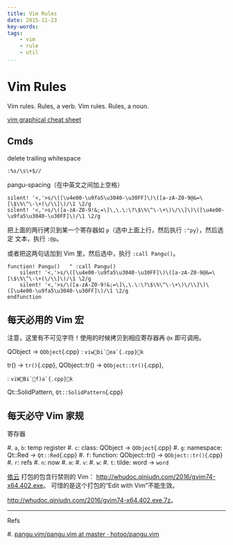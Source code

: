 ```yaml
---
title: Vim Rules
date: 2015-11-23
key-words:
tags:
    - vim
    - rule
    - util
...
```


Vim Rules
=========

Vim rules. Rules, a verb. Vim rules. Rules, a noun.

[vim graphical cheat sheet](http://gnat.qiniudn.com/vim.svg)

Cmds
----

delete trailing whitespace

`:%s/\s\+$//`

pangu-spacing（在中英文之间加上空格）

```plain
silent! '<,'>s/\([\u4e00-\u9fa5\u3040-\u30FF]\)\([a-zA-Z0-9@&=\[\$\%\^\-\+(\/\\]\)/\1 \2/g
silent! '<,'>s/\([a-zA-Z0-9!&;=\]\,\.\:\?\$\%\^\-\+\)\/\\]\)\([\u4e00-\u9fa5\u3040-\u30FF]\)/\1 \2/g
```

把上面的两行拷贝到某一个寄存器如 `p`（选中上面上行，然后执行 `:"py`），然后选定
文本，执行 `:@p`。

或者把这两句话加到 Vim 里，然后选中，执行 `:call Pangu()`。

```vim
function! Pangu()   " :call Pangu()
    silent! '<,'>s/\([\u4e00-\u9fa5\u3040-\u30FF]\)\([a-zA-Z0-9@&=\[\$\%\^\-\+(\/\\]\)/\1 \2/g
    silent! '<,'>s/\([a-zA-Z0-9!&;=\]\,\.\:\?\$\%\^\-\+\)\/\\]\)\([\u4e00-\u9fa5\u3040-\u30FF]\)/\1 \2/g
endfunction
```

每天必用的 Vim 宏
-----------------

注意，这里有不可见字符！使用的时候拷贝到相应寄存器再 `@x` 即可调用。

QObject &rarr; `QObject`{.cpp}
:   ```
    viwbi`ea`{.cpp}k
    ```

tr() &rarr; `tr()`{.cpp}, QObject::tr() &rarr; `QObject::tr()`{.cpp},

:   ```
    viWBi`f)a`{.cpp}k
    ```

Qt::SolidPattern, `Qt::SolidPattern`{.cpp}

每天必守 Vim 家规
-----------------

寄存器

#. `a`, `b`: temp register
#. `c`: class: QObject &rarr; `QObject`{.cpp}
#. `g`: namespace: Qt::Red &rarr; `Qt::Red`{.cpp}
#. `f`: function: QObject::tr() &rarr; `QObject::tr()`{.cpp}
#. `r`: refs
#. `n`: now
#. `m`:
#. `v`:
#. `w`:
#. `t`: tilde: word &rarr; `word`

[依云](http://lilydjwg.is-programmer.com/guestbook) 打包的包含行禁则的 Vim：
<http://whudoc.qiniudn.com/2016/gvim74-x64.402.exe>。
可惜的是这个打包的“Edit with Vim”不能生效。

<http://whudoc.qiniudn.com/2016/gvim74-x64.402.exe.7z>。

---

Refs

#. [pangu.vim/pangu.vim at master · hotoo/pangu.vim](https://github.com/hotoo/pangu.vim/blob/master/plugin/pangu.vim)
